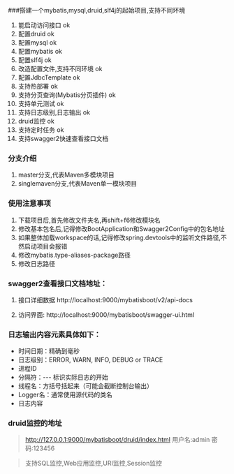 
###搭建一个mybatis,mysql,druid,slf4j的起始项目,支持不同环境

1. 能启动访问接口  ok
2. 配置druid  ok
3. 配置mysql   ok
4. 配置mybatis  ok
5. 配置slf4j  ok
6. 改造配置文件,支持不同环境  ok
7. 配置JdbcTemplate   ok
8. 支持热部署  ok
9. 支持分页查询(Mybatis分页插件)  ok
10. 支持单元测试  ok
11. 支持日志级别,日志输出 ok
12. druid监控 ok
13. 支持定时任务  ok
14. 支持swagger2快速查看接口文档

### 分支介绍
1. master分支,代表Maven多模块项目
2. singlemaven分支,代表Maven单一模块项目

### 使用注意事项
1. 下载项目后,首先修改文件夹名,再shift+f6修改模块名
2. 修改基本包名后,记得修改BootApplication和Swagger2Config中的包名地址
3. 如果整体加载workspace的话,记得修改spring.devtools中的监听文件路径,不然启动项目会报错
4. 修改mybatis.type-aliases-package路径
5. 修改日志路径


### swagger2查看接口文档地址：

1. 接口详细数据
http://localhost:9000/mybatisboot/v2/api-docs

2. 访问界面:
http://localhost:9000/mybatisboot/swagger-ui.html


### 日志输出内容元素具体如下：

* 时间日期：精确到毫秒
* 日志级别：ERROR, WARN, INFO, DEBUG or TRACE
* 进程ID
* 分隔符：--- 标识实际日志的开始
* 线程名：方括号括起来（可能会截断控制台输出）
* Logger名：通常使用源代码的类名
* 日志内容

### druid监控的地址
> http://127.0.0.1:9000/mybatisboot/druid/index.html
用户名:admin
密码:123456

> 支持SQL监控,Web应用监控,URI监控,Session监控